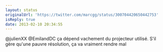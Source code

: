 ```yaml
---
layout: status
originalUrl: 'https://twitter.com/marcgg/status/300704420650442753'
isReply: true
date: 2013-02-10 20:34:55
---
```


@julienXX @EmilandDC ça dépend vachement du projecteur utilisé. S'il gère qu'une pauvre résolution, ça va vraiment rendre mal
